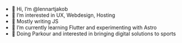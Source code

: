 - 👋 Hi, I’m @lennartjakob
- 👀 I’m interested in UX, Webdesign, Hosting
- 📝 Mostly writing JS
- 🌱 I’m currently learning Flutter and experimenting with Astro
- 🏃 Doing Parkour and interested in bringing digital solutions to sports
